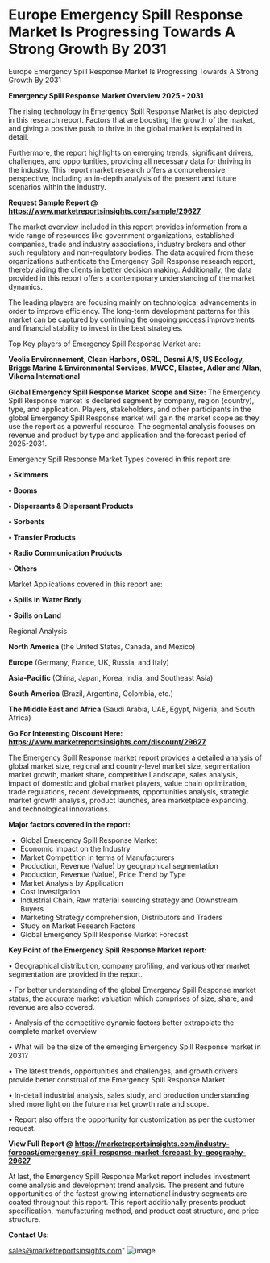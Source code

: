 # Europe Emergency Spill Response Market Is Progressing Towards A Strong Growth By 2031
Europe Emergency Spill Response Market Is Progressing Towards A Strong Growth By 2031

<Strong> Emergency Spill Response Market Overview 2025 - 2031</strong>

The rising technology in Emergency Spill Response Market is also depicted in this research report. Factors that are boosting the growth of the market, and giving a positive push to thrive in the global market is explained in detail.

Furthermore, the report highlights on emerging trends, significant drivers, challenges, and opportunities, providing all necessary data for thriving in the industry. This report market research offers a comprehensive perspective, including an in-depth analysis of the present and future scenarios within the industry.

<strong>Request Sample Report @ <a href=https://www.marketreportsinsights.com/sample/29627>https://www.marketreportsinsights.com/sample/29627</a></strong>

The market overview included in this report provides information from a wide range of resources like government organizations, established companies, trade and industry associations, industry brokers and other such regulatory and non-regulatory bodies. The data acquired from these organizations authenticate the Emergency Spill Response research report, thereby aiding the clients in better decision making. Additionally, the data provided in this report offers a contemporary understanding of the market dynamics.

The leading players are focusing mainly on technological advancements in order to improve efficiency. The long-term development patterns for this market can be captured by continuing the ongoing process improvements and financial stability to invest in the best strategies.

Top Key players of Emergency Spill Response Market are:

<strong>Veolia Environnement, Clean Harbors, OSRL, Desmi A/S, US Ecology, Briggs Marine & Environmental Services, MWCC, Elastec, Adler and Allan, Vikoma International</strong>

<strong><b>Global Emergency Spill Response Market Scope and Size:</b></strong>
The Emergency Spill Response market is declared segment by company, region (country), type, and application. Players, stakeholders, and other participants in the global Emergency Spill Response market will gain the market scope as they use the report as a powerful resource. The segmental analysis focuses on revenue and product by type and application and the forecast period of 2025-2031.

Emergency Spill Response Market Types covered in this report are:

<strong>• Skimmers

• Booms

• Dispersants & Dispersant Products

• Sorbents

• Transfer Products

• Radio Communication Products

• Others</strong>

Market Applications covered in this report are:

<strong>• Spills in Water Body

• Spills on Land</strong> 

Regional Analysis

<strong>North America</strong> (the United States, Canada, and Mexico)

<strong>Europe</strong> (Germany, France, UK, Russia, and Italy)

<strong>Asia-Pacific</strong> (China, Japan, Korea, India, and Southeast Asia)

<strong>South America</strong> (Brazil, Argentina, Colombia, etc.)

<strong>The Middle East and Africa</strong> (Saudi Arabia, UAE, Egypt, Nigeria, and South Africa)

<strong>Go For Interesting Discount Here: <a href=https://www.marketreportsinsights.com/discount/29627>https://www.marketreportsinsights.com/discount/29627</a></strong>

The Emergency Spill Response market report provides a detailed analysis of global market size, regional and country-level market size, segmentation market growth, market share, competitive Landscape, sales analysis, impact of domestic and global market players, value chain optimization, trade regulations, recent developments, opportunities analysis, strategic market growth analysis, product launches, area marketplace expanding, and technological innovations.

<strong><b>Major factors covered in the report:</b></strong>
<ul>
  <li>Global Emergency Spill Response Market </li>
  <li>Economic Impact on the Industry</li>
  <li>Market Competition in terms of Manufacturers</li>
  <li>Production, Revenue (Value) by geographical segmentation</li>
  <li>Production, Revenue (Value), Price Trend by Type</li>
  <li>Market Analysis by Application</li>
  <li>Cost Investigation</li>
  <li>Industrial Chain, Raw material sourcing strategy and Downstream Buyers</li>
  <li>Marketing Strategy comprehension, Distributors and Traders</li>
  <li>Study on Market Research Factors</li>
  <li>Global Emergency Spill Response Market Forecast</li>
</ul>

<strong><b>Key Point of the Emergency Spill Response Market report:</b></strong>

• Geographical distribution, company profiling, and various other market segmentation are provided in the report.

• For better understanding of the global Emergency Spill Response market status, the accurate market valuation which comprises of size, share, and revenue are also covered.

• Analysis of the competitive dynamic factors better extrapolate the complete market overview

• What will be the size of the emerging Emergency Spill Response market in 2031?

• The latest trends, opportunities and challenges, and growth drivers provide better construal of the Emergency Spill Response Market.

• In-detail industrial analysis, sales study, and production understanding shed more light on the future market growth rate and scope.

• Report also offers the opportunity for customization as per the customer request.

<strong><b>View Full Report @ <a href=https://marketreportsinsights.com/industry-forecast/emergency-spill-response-market-forecast-by-geography-29627>https://marketreportsinsights.com/industry-forecast/emergency-spill-response-market-forecast-by-geography-29627</a></b></strong>


At last, the Emergency Spill Response Market report includes investment come analysis and development trend analysis. The present and future opportunities of the fastest growing international industry segments are coated throughout this report. This report additionally presents product specification, manufacturing method, and product cost structure, and price structure.

<strong>Contact Us:</strong>

sales@marketreportsinsights.com"
![image](https://github.com/user-attachments/assets/84e2a583-797c-46f5-a335-304d90dc4dc9)
